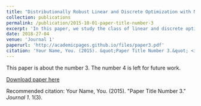 ```yaml
---
title: "Distributionally Robust Linear and Discrete Optimization with Marginals"
collection: publications
permalink: /publication/2015-10-01-paper-title-number-3
excerpt: 'In this paper, we study the class of linear and discrete optimization problems in which the objective coefficients are chosen randomly from a distribution, and the goal is to evaluate robust bounds on the expected optimal value as well as the marginal distribution of the optimal solution. The set of joint distributions is assumed to be specified up to only the marginal distributions. We generalize the primal-dual formulations for this problem from the set of joint distributions with absolutely continuous marginal distributions to arbitrary marginal distributions using techniques from optimal transport theory. While the robust bound is shown to be NP-hard to compute for linear optimization problems, we identify a sufficient condition for polynomial time solvability using extended formulations. This generalizes the known tractability results under marginal information from 0-1 polytopes to a class of integral polytopes and has implications on the solvability of distributionally robust optimization problems in areas such as scheduling which we discuss.'
date: 2018-27-04
venue: 'Journal 1'
paperurl: 'http://academicpages.github.io/files/paper3.pdf'
citation: 'Your Name, You. (2015). &quot;Paper Title Number 3.&quot; <i>Journal 1</i>. 1(3).'
---
```

This paper is about the number 3. The number 4 is left for future work.

[Download paper here](http://academicpages.github.io/files/paper3.pdf)

Recommended citation: Your Name, You. (2015). "Paper Title Number 3." <i>Journal 1</i>. 1(3).
